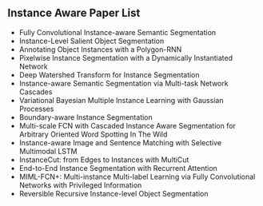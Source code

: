 <h2> Instance Aware Paper List </h2>

<ul>

     
          
             

 <li><a target="_blank" href="https://github.com/manjunath5496/Instance-Aware-Paper-List/blob/master/nst(1).pdf" style="text-decoration:none;">Fully Convolutional Instance-aware Semantic Segmentation</a></li>

 <li><a target="_blank" href="https://github.com/manjunath5496/Instance-Aware-Paper-List/blob/master/nst(2).pdf" style="text-decoration:none;">Instance-Level Salient Object Segmentation</a></li>

<li><a target="_blank" href="https://github.com/manjunath5496/Instance-Aware-Paper-List/blob/master/nst(3).pdf" style="text-decoration:none;">Annotating Object Instances with a Polygon-RNN</a></li>
 <li><a target="_blank" href="https://github.com/manjunath5496/Instance-Aware-Paper-List/blob/master/nst(4).pdf" style="text-decoration:none;">Pixelwise Instance Segmentation with a Dynamically Instantiated Network</a></li>                              
<li><a target="_blank" href="https://github.com/manjunath5496/Instance-Aware-Paper-List/blob/master/nst(5).pdf" style="text-decoration:none;">Deep Watershed Transform for Instance Segmentation</a></li>
<li><a target="_blank" href="https://github.com/manjunath5496/Instance-Aware-Paper-List/blob/master/nst(6).pdf" style="text-decoration:none;">Instance-aware Semantic Segmentation via Multi-task Network Cascades</a></li>
 <li><a target="_blank" href="https://github.com/manjunath5496/Instance-Aware-Paper-List/blob/master/nst(7).pdf" style="text-decoration:none;">Variational Bayesian Multiple Instance Learning with Gaussian Processes</a></li>

 <li><a target="_blank" href="https://github.com/manjunath5496/Instance-Aware-Paper-List/blob/master/nst(8).pdf" style="text-decoration:none;"> Boundary-aware Instance Segmentation</a></li>
   <li><a target="_blank" href="https://github.com/manjunath5496/Instance-Aware-Paper-List/blob/master/nst(9).pdf" style="text-decoration:none;">Multi-scale FCN with Cascaded Instance Aware Segmentation for Arbitrary Oriented Word Spotting In The Wild</a></li>
  
   
 <li><a target="_blank" href="https://github.com/manjunath5496/Instance-Aware-Paper-List/blob/master/nst(10).pdf" style="text-decoration:none;">Instance-aware Image and Sentence Matching with Selective Multimodal LSTM</a></li>                              
<li><a target="_blank" href="https://github.com/manjunath5496/Instance-Aware-Paper-List/blob/master/nst(11).pdf" style="text-decoration:none;">InstanceCut: from Edges to Instances with MultiCut</a></li>
<li><a target="_blank" href="https://github.com/manjunath5496/Instance-Aware-Paper-List/blob/master/nst(12).pdf" style="text-decoration:none;">End-to-End Instance Segmentation with Recurrent Attention</a></li>
<li><a target="_blank" href="https://github.com/manjunath5496/Instance-Aware-Paper-List/blob/master/nst(13).pdf" style="text-decoration:none;">MIML-FCN+: Multi-instance Multi-label Learning via Fully Convolutional Networks with Privileged Information</a></li>

<li><a target="_blank" href="https://github.com/manjunath5496/Instance-Aware-Paper-List/blob/master/nst(14).pdf" style="text-decoration:none;">Reversible Recursive Instance-level Object Segmentation</a></li>
                              
</ul>
